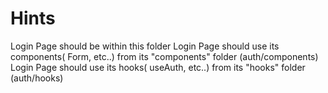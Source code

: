 # Hints

Login Page should be within this folder
Login Page should use its components( Form, etc..) from its "components" folder (auth/components)
Login Page should use its hooks( useAuth, etc..) from its "hooks" folder (auth/hooks)
